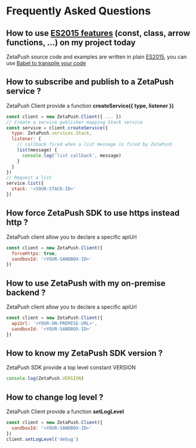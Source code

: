 # Frequently Asked Questions

## How to use [ES2015 features](https://babeljs.io/docs/learn-es2015/) (const, class, arrow functions, ...) on my project today

ZetaPush source code and examples are written in plain [ES2015](http://kangax.github.io/compat-table/es6/), you can use [Babel to transpile your code](https://babeljs.io/docs/learn-es2015/)

## How to subscribe and publish to a ZetaPush service ?

ZetaPush Client provide a function **createService({ type, listener })**

```js
const client = new ZetaPush.Client({ ... })
// Create a service publisher mapping Stack service
const service = client.createService({
  type: ZetaPush.services.Stack,
  listener: {
    // callback fired when a list message is fired by ZetaPush
    list(message) {
      console.log('list callback', message)
    }
  }
})
// Request a list
service.list({
  stack: '<YOUR-STACK-ID>'
})
```

## How force ZetaPush SDK to use **https** instead **http** ?

ZetaPush client allow you to declare a specific apiUrl

```js
const client = new ZetaPush.Client({
  forceHttps: true,
  sandboxId: '<YOUR-SANDBOX-ID>'
})
```

## How to use ZetaPush with my on-premise backend ?

ZetaPush client allow you to declare a specific apiUrl

```js
const client = new ZetaPush.Client({
  apiUrl: '<YOUR-ON-PREMISE-URL>',
  sandboxId: '<YOUR-SANDBOX-ID>'
})
```

## How to know my ZetaPush SDK version ?

ZetaPush SDK provide a top level constant VERSION

```js
console.log(ZetaPush.VERSION)
```

## How to change log level ?

ZetaPush Client provide a function **setLogLevel**

```js
const client = new ZetaPush.Client({
  sandboxId: '<YOUR-SANDBOX-ID>'
})
client.setLogLevel('debug')
```
